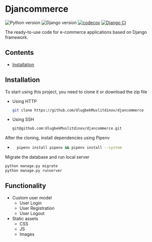 
# Djancommerce

![Python version](https://img.shields.io/github/pipenv/locked/python-version/UlugbekMuslitdinov/djancommerce?style=for-the-badge)
![Django version](https://img.shields.io/github/pipenv/locked/dependency-version/UlugbekMuslitdinov/djancommerce/django?color=062d1f&style=for-the-badge)
[![codecov](https://codecov.io/gh/UlugbekMuslitdinov/djancommerce/branch/main/graph/badge.svg?token=OZDG0VYMEA)](https://codecov.io/gh/UlugbekMuslitdinov/djancommerce)
[![Django CI](https://github.com/UlugbekMuslitdinov/djancommerce/actions/workflows/django.yml/badge.svg)](https://github.com/UlugbekMuslitdinov/djancommerce/actions/workflows/django.yml)

The ready-to-use code for e-commerce applications based on Django framework.


## Contents

 - [Installation](https://awesomeopensource.com/project/elangosundar/awesome-README-templates)
 

## Installation

To start using this project, you need to clone it or download the zip file

* Using HTTP
    ```bash
    git clone https://github.com/UlugbekMuslitdinov/djancommerce
    ```
* Using SSH 
    ```bash
    git@github.com:UlugbekMuslitdinov/djancommerce.git
    ```
After the cloning, install dependencies using Pipenv
* ```bash
    pipenv install pipenv && pipenv install --system
    ```

Migrate the database and run local server

```bash
python manage.py migrate
python manage.py runserver
```    


## Functionality
- Custom user model
  - User Login
  - User Registration
  - User Logout
- Static assets
  - CSS
  - JS
  - Images
